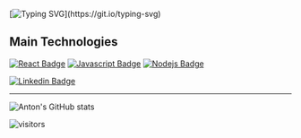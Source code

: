 
[![Typing SVG](https://readme-typing-svg.demolab.com?font=Fira+Code&pause=1000&color=F7F16E&width=460&lines=Hi!+I'm+Anton;Please%2C+check+out+my+portfolio+website!)](https://git.io/typing-svg)



 
 ## Main Technologies
 [![React Badge](https://img.shields.io/badge/-React-61DBFB?style=for-the-badge&labelColor=black&logo=react&logoColor=61DBFB)](#) [![Javascript Badge](https://img.shields.io/badge/-Javascript-F0DB4F?style=for-the-badge&labelColor=black&logo=javascript&logoColor=F0DB4F)](#) [![Nodejs Badge](https://img.shields.io/badge/-Nodejs-3C873A?style=for-the-badge&labelColor=black&logo=node.js&logoColor=3C873A)](#)



 [![Linkedin Badge](https://img.shields.io/badge/-Anton-0e76a8?style=flat&labelColor=0e76a8&logo=linkedin&logoColor=white)](https://www.linkedin.com/in/anton-lysenko116/)
<hr/>
 
![Anton's GitHub stats](https://github-readme-stats.vercel.app/api?username=AntonProLysenko&show_icons=true&theme=gruvbox)


 ![visitors](https://visitor-badge.glitch.me/badge?page_id=antonprolysenkoleft_color=green&right_color=red)
